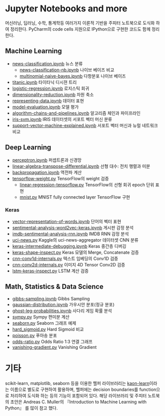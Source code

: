 # Jupyter Notebooks and more
머신러닝, 딥러닝, 수학, 통계학등 여러가지 이론적 기반을 주피터 노트북으로 도식화 하여 정리한다. PyCharm의 code cells 지원으로 IPython으로 구현한 코드도 함께 정리한다.

## Machine Learning
- [news-classification.ipynb](https://nbviewer.jupyter.org/github/likejazz/jupyter-notebooks/blob/master/news-classification.ipynb) 뉴스 분류
    - [news-classification-nb.ipynb](https://nbviewer.jupyter.org/github/likejazz/jupyter-notebooks/blob/master/news-classification-nb.ipynb) 나이브 베이즈 비교
    - [multinomial-naive-bayes.ipynb](https://nbviewer.jupyter.org/github/likejazz/jupyter-notebooks/blob/master/multinomial-naive-bayes.ipynb) 다항분포 나이브 베이즈
- [titanic.ipynb](https://nbviewer.jupyter.org/github/likejazz/jupyter-notebooks/blob/master/titanic.ipynb) 타이타닉 디시젼 트리
- [logistic-regression.ipynb](https://nbviewer.jupyter.org/github/likejazz/jupyter-notebooks/blob/master/logistic-regression.ipynb) 로지스틱 회귀
- [dimensionality-reduction.ipynb](https://nbviewer.jupyter.org/github/likejazz/jupyter-notebooks/blob/master/dimensionality-reduction.ipynb) 차원 축소
- [representing-data.ipynb](https://nbviewer.jupyter.org/github/likejazz/jupyter-notebooks/blob/master/representing-data.ipynb) 데이터 표현
- [model-evaluation.ipynb](https://nbviewer.jupyter.org/github/likejazz/jupyter-notebooks/blob/master/model-evaluation.ipynb) 모델 평가
- [algorithm-chains-and-pipelines.ipynb](https://nbviewer.jupyter.org/github/likejazz/jupyter-notebooks/blob/master/algorithm-chains-and-pipelines.ipynb) 알고리즘 체인과 파이프라인
- [iris-svm.ipynb](https://nbviewer.jupyter.org/github/likejazz/jupyter-notebooks/blob/master/iris-svm.ipynb) IRIS 데이터셋의 서포트 벡터 머신 분류
- [support-vector-machine-explained.ipynb](https://nbviewer.jupyter.org/github/likejazz/jupyter-notebooks/blob/master/support-vector-machine-explained.ipynb) 서포트 벡터 머신과 뉴럴 네트워크 비교

## Deep Learning
- [perceptron.ipynb](https://nbviewer.jupyter.org/github/likejazz/jupyter-notebooks/blob/master/perceptron.ipynb) 퍼셉트론과 신경망
- [linear-algebra-transpose-differential.ipynb](https://nbviewer.jupyter.org/github/likejazz/jupyter-notebooks/blob/master/linear-algebra-transpose-differential.ipynb) 선형 대수: 전치 행렬과 미분
- [backpropagation.ipynb](https://nbviewer.jupyter.org/github/likejazz/jupyter-notebooks/blob/master/backpropagation.ipynb) 역전파 계산
- [tensorflow-weight.py](deep-learning/tensorflow-weight.py) TensorFlow의 weight 검증
    - [linear-regression-tensorflow.py](deep-learning/linear-regression-tensorflow.py) TensorFlow의 선형 회귀 epoch 단위 표현
    - [mnist.py](deep-learning/mnist.py) MNIST fully connected layer TensorFlow 구현

### Keras
- [vector-representation-of-words.ipynb](https://nbviewer.jupyter.org/github/likejazz/jupyter-notebooks/blob/master/vector-representation-of-words.ipynb) 단어의 벡터 표현
- [sentimental-analysis-word2vec-keras.ipynb](https://nbviewer.jupyter.org/github/likejazz/jupyter-notebooks/blob/master/sentimental-analysis-word2vec-keras.ipynb) 게시판 감정 분석
- [imdb-sentimental-analysis-rnn.ipynb](https://nbviewer.jupyter.org/github/likejazz/jupyter-notebooks/blob/master/imdb-sentimental-analysis-rnn.ipynb) IMDB RNN 감정 분석
- [uci-news.py](deep-learning/uci-news.py) Kaggle의 uci-news-aggregator 데이터셋 CNN 분류
- [keras-intermediate-debugging.ipynb](https://nbviewer.jupyter.org/github/likejazz/jupyter-notebooks/blob/master/keras-intermediate-debugging.ipynb) Keras 중간층 디버깅
- [keras-shape-inspect.py](deep-learning/keras-shape-inspect.py) Keras 모델의 Merge, Concatenate 검증
- [cnn-conv1d-internals.py](deep-learning/cnn-conv1d-internals.py) 텍스트 임베딩의 Conv1D 검증
- [cnn-conv2d-internals.py](deep-learning/cnn-conv2d-internals.py) 이미지 4D Tensor Conv2D 검증
- [lstm-keras-inspect.py](deep-learning/lstm-keras-inspect.py) LSTM 계산 검증

## Math, Statistics & Data Science
- [gibbs-sampling.ipynb](https://nbviewer.jupyter.org/github/likejazz/jupyter-notebooks/blob/master/gibbs-sampling.ipynb) Gibbs Sampling
- [gaussian-distribution.ipynb](https://nbviewer.jupyter.org/github/likejazz/jupyter-notebooks/blob/master/gaussian-distribution.ipynb) 가우시안 분포(정규 분포)
- [ghost-leg-probabilities.ipynb](https://nbviewer.jupyter.org/github/likejazz/jupyter-notebooks/blob/master/ghost-leg-probabilities.ipynb) 사다리 게임 확률 분석
- [sympy.py](data-science/sympy.py) Sympy 편미분 계산
- [seaborn.py](data-science/seaborn.py) Seaborn 그래프 예제
- [hard_sigmoid.py](data-science/hard_sigmoid.py) Hard Sigmoid 비교
- [poisson.py](data-science/poisson.py) 푸아송 분포
- [odds-ratio.py](data-science/odds-ratio.py) Odds Ratio 1:3 연결 그래프
- [vanishing-gradient.py](data-science/vanishing-gradient.py) Vanishing Gradient

# 기타

scikit-learn, matplotlib, seaborn 등을 이용한 헬퍼 라이브러리는 [kaon-learn](https://github.com/likejazz/kaon-learn)이라는 이름으로 별도로 구현하여 활용하며, 헬퍼에는 decision boundaries를 function으로 처리하여 도식화 하는 등의 기능이 포함되어 있다. 해당 라이브러리 및 주피터 노트북의 초안은 Andreas C. Muller의 『Introduction to Machine Learning with Python』 를 많이 참고 했다.
